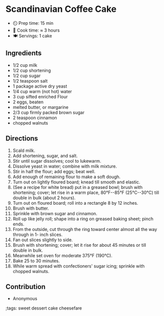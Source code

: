 # Scandinavian Coffee Cake

* ⏲️ Prep time: 15 min
* 🍳 Cook time: ≈ 3 hours
* 🍽️ Servings: 1 cake

## Ingredients

* 1/2 cup milk
* 1/2 cup shortening
* 1/2 cup sugar
* 1/2 teaspoon salt
* 1 package active dry yeast
* 1/4 cup warm (not hot) water
* 3 cup sifted enriched Flour
* 2 eggs, beaten
* melted butter, or margarine
* 2/3 cup firmly packed brown sugar
* 2 teaspoon cinnamon
* chopped walnuts

## Directions

1. Scald milk.
2. Add shortening, sugar, and salt.
3. Stir until sugar dissolves; cool to lukewarm.
4. Dissolve yeast in water; combine with milk mixture.
5. Stir in half the flour; add eggs; beat well.
6. Add enough of remaining flour to make a soft dough.
7. Turn out on lightly floured board; knead till smooth and elastic.
8. (See a recipe for white bread) put in a greased bowl; brush with shortening; cover; let rise in a warm place, 80°F--85°F (25°C--30°C) till double in bulk (about 2 hours).
9. Turn out on floured board; roll into a rectangle 8 by 12 inches.
10. Brush with butter.
11. Sprinkle with brown sugar and cinnamon.
12. Roll up like jelly roll; shape into a ring on greased baking sheet; pinch ends.
13. From the outside, cut through the ring toward center almost all the way through in 1- inch slices.
14. Fan out slices slightly to side.
15. Brush with shortening; cover; let it rise for about 45 minutes or till double in bulk.
16. Meanwhile set oven for moderate 375°F (190°C).
17. Bake 25 to 30 minutes.
18. While warm spread with confectioners' sugar icing; sprinkle with chopped walnuts.

## Contribution

- Anonymous

;tags: sweet dessert cake cheesefare
